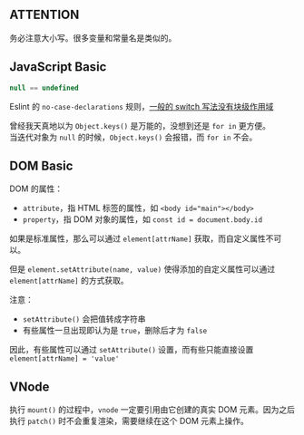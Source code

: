 ## ATTENTION

务必注意大小写。很多变量和常量名是类似的。

## JavaScript Basic

```js
null == undefined
```

Eslint 的 `no-case-declarations` 规则，[一般的 switch 写法没有块级作用域](https://segmentfault.com/q/1010000012751143/a-1020000012751604)

曾经我天真地以为 `Object.keys()` 是万能的，没想到还是 `for in` 更方便。   
当迭代对象为 `null` 的时候，`Object.keys()` 会报错，而 `for in` 不会。

## DOM Basic

DOM 的属性：
- `attribute`，指 HTML 标签的属性，如 `<body id="main"></body>`
- `property`，指 DOM 对象的属性，如 `const id = document.body.id`

如果是标准属性，那么可以通过 `element[attrName]` 获取，而自定义属性不可以。

但是 `element.setAttribute(name, value)` 使得添加的自定义属性可以通过 `element[attrName]` 的方式获取。

注意：
- `setAttribute()` 会把值转成字符串
- 有些属性一旦出现即认为是 `true`，删除后才为 `false`

因此，有些属性可以通过 `setAttribute()` 设置，而有些只能直接设置 `element[attrName] = 'value'`

## VNode

执行 `mount()` 的过程中，`vnode` 一定要引用由它创建的真实 DOM 元素。因为之后执行 `patch()` 时不会重复渲染，需要继续在这个 DOM 元素上操作。
